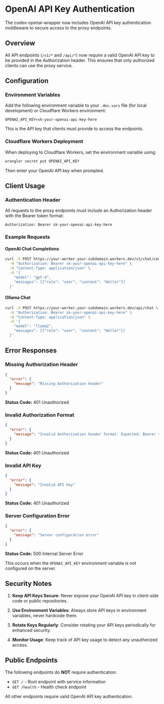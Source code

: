 # OpenAI API Key Authentication

The codex-openai-wrapper now includes OpenAI API key authentication middleware to secure access to the proxy endpoints.

## Overview

All API endpoints (`/v1/*` and `/api/*`) now require a valid OpenAI API key to be provided in the Authorization header. This ensures that only authorized clients can use the proxy service.

## Configuration

### Environment Variables

Add the following environment variable to your `.dev.vars` file (for local development) or Cloudflare Workers environment:

```
OPENAI_API_KEY=sk-your-openai-api-key-here
```

This is the API key that clients must provide to access the endpoints.

### Cloudflare Workers Deployment

When deploying to Cloudflare Workers, set the environment variable using:

```bash
wrangler secret put OPENAI_API_KEY
```

Then enter your OpenAI API key when prompted.

## Client Usage

### Authentication Header

All requests to the proxy endpoints must include an Authorization header with the Bearer token format:

```
Authorization: Bearer sk-your-openai-api-key-here
```

### Example Requests

#### OpenAI Chat Completions

```bash
curl -X POST https://your-worker.your-subdomain.workers.dev/v1/chat/completions \
  -H "Authorization: Bearer sk-your-openai-api-key-here" \
  -H "Content-Type: application/json" \
  -d '{
    "model": "gpt-4",
    "messages": [{"role": "user", "content": "Hello!"}]
  }'
```

#### Ollama Chat

```bash
curl -X POST https://your-worker.your-subdomain.workers.dev/api/chat \
  -H "Authorization: Bearer sk-your-openai-api-key-here" \
  -H "Content-Type: application/json" \
  -d '{
    "model": "llama2",
    "messages": [{"role": "user", "content": "Hello!"}]
  }'
```

## Error Responses

### Missing Authorization Header

```json
{
  "error": {
    "message": "Missing Authorization header"
  }
}
```
**Status Code:** 401 Unauthorized

### Invalid Authorization Format

```json
{
  "error": {
    "message": "Invalid Authorization header format. Expected: Bearer <token>"
  }
}
```
**Status Code:** 401 Unauthorized

### Invalid API Key

```json
{
  "error": {
    "message": "Invalid API key"
  }
}
```
**Status Code:** 401 Unauthorized

### Server Configuration Error

```json
{
  "error": {
    "message": "Server configuration error"
  }
}
```
**Status Code:** 500 Internal Server Error

This occurs when the `OPENAI_API_KEY` environment variable is not configured on the server.

## Security Notes

1. **Keep API Keys Secure**: Never expose your OpenAI API key in client-side code or public repositories.

2. **Use Environment Variables**: Always store API keys in environment variables, never hardcode them.

3. **Rotate Keys Regularly**: Consider rotating your API keys periodically for enhanced security.

4. **Monitor Usage**: Keep track of API key usage to detect any unauthorized access.

## Public Endpoints

The following endpoints do **NOT** require authentication:

- `GET /` - Root endpoint with service information
- `GET /health` - Health check endpoint

All other endpoints require valid OpenAI API key authentication.